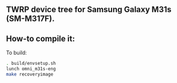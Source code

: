 ## TWRP device tree for Samsung Galaxy M31s (SM-M317F).

## How-to compile it:

To build:

```sh
. build/envsetup.sh
lunch omni_m31s-eng
make recoveryimage
```
